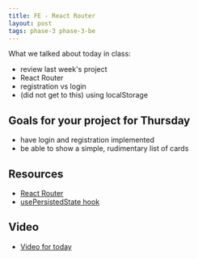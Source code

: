 ```yaml
---
title: FE - React Router
layout: post
tags: phase-3 phase-3-be
---
```


What we talked about today in class:

- review last week's project
- React Router
- registration vs login
- (did not get to this) using localStorage

## Goals for your project for Thursday

- have login and registration implemented
- be able to show a simple, rudimentary list of cards

## Resources

- [React Router](https://reactrouter.com/)
- [usePersistedState hook](https://github.com/donavon/use-persisted-state)

## Video

- [Video for today](https://us02web.zoom.us/rec/share/WNQydfQ-panOzpxADNr6_-rz9TYYqmQSlvHVb1Mz2OZ3kYq4YPxH7eMUKRVAOceI.MImlkWLmTP6lQG9N?startTime=1612292439000)
